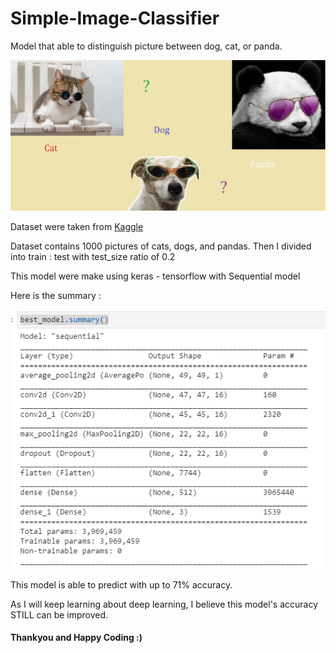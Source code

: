 # Simple-Image-Classifier
Model that able to distinguish picture between dog, cat, or panda.
<center>
<img src='bground.jpg'>
  </center>

Dataset were taken from <a href ='https://www.kaggle.com/ashishsaxena2209/animal-image-datasetdog-cat-and-panda'>Kaggle</a>

Dataset contains 1000 pictures of cats, dogs, and pandas. Then I divided into train : test with test_size ratio of 0.2

This model were make using keras - tensorflow with Sequential model

Here is the summary :

<img src='best_model_summary.PNG'>

This model is able to predict with up to 71% accuracy.

As I will keep learning about deep learning, I believe this model's accuracy STILL can be improved.

#### Thankyou and Happy Coding :)
